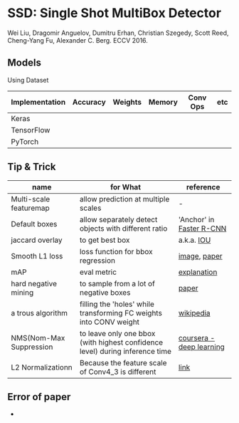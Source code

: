 # SSD: Single Shot MultiBox Detector
Wei Liu, Dragomir Anguelov, Dumitru Erhan, Christian Szegedy, Scott Reed, Cheng-Yang Fu, Alexander C. Berg. ECCV 2016.

## Models

Using Dataset

| Implementation | Accuracy | Weights | Memory | Conv Ops | etc |
|---|---|---|---|---|---|
| Keras |   |   |  |   |    |
| TensorFlow |   |   |  |   |   |
| PyTorch |   |   | |   |   |

## Tip & Trick

| name | for What | reference |
| ---  | ---      |    ---    |
| Multi-scale featuremap | allow prediction at multiple scales |  -  |
| Default boxes | allow separately detect objects with different ratio |  'Anchor' in [Faster R-CNN](https://arxiv.org/pdf/1506.01497.pdf)  |
|  jaccard overlay  |  to get best box   |  a.k.a. [IOU](https://cdn-images-1.medium.com/max/800/1*_Xf5FUbuUgq8GNyITM3Dwg.png)  |
|   Smooth L1 loss   |  loss function for bbox regression  |  [image](https://www.researchgate.net/publication/322582664/figure/fig5/AS:584361460121600@1516334037062/The-curve-of-the-Smooth-L1-loss.png), [paper](https://arxiv.org/abs/1504.08083)       |
| mAP | eval metric | [explanation](https://medium.com/@jonathan_hui/map-mean-average-precision-for-object-detection-45c121a31173) |
| hard negative mining | to sample from a lot of negative boxes | [paper](https://arxiv.org/pdf/1604.03540.pdf) |
|  a trous algorithm  | filling the 'holes' while transforming FC weights into CONV weight | [wikipedia](https://en.wikipedia.org/wiki/Stationary_wavelet_transform) |
| NMS(Nom-Max Suppression | to leave only one bbox (with highest confidence level) during inference time | [coursera - deep learning](https://www.coursera.org/lecture/convolutional-neural-networks/non-max-suppression-dvrjH) |
| L2 Normalizationn | Because the feature scale of Conv4_3 is different | [link](http://www.modulabs.co.kr/DeepLAB_Paper/14990) |

## Error of paper
- 
